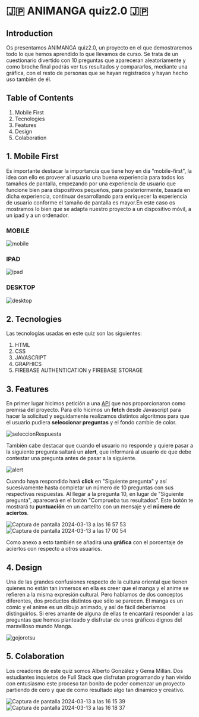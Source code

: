 # 🇯🇵 ANIMANGA quiz2.0 🇯🇵

## Introduction
Os presentamos ANIMANGA quiz2.0, un proyecto en el que demostraremos todo lo que hemos aprendido lo que llevamos de curso. Se trata de un cuestionario divertido con 10 preguntas que apareceran aleatoriamente y como broche final podrás ver tus resultados y compararlos, mediante una gráfica, con el resto de personas que se hayan registrados y hayan hecho uso también de él.
## Table of Contents
1. Mobile First
2. Tecnologies
3. Features
4. Design
5. Colaboration

## 1. Mobile First

Es importante destacar la importancia que tiene hoy en día "mobile-first", la idea con ello es proveer al usuario una buena experiencia para todos los tamaños de pantalla, empezando por una experiencia de usuario que funcione bien para dispositivos pequeños, para posteriormente, basada en dicha experiencia, continuar desarrollando para enriquecer la experiencia de usuario conforme el tamaño de pantalla es mayor.En este caso os mostramos lo bien que se adapta nuestro proyecto a un dispositivo móvil, a un ipad y a un ordenador.

### MOBILE
![mobile](https://github.com/Gemagit/quiz2.0/assets/143506667/3e888ea9-e00d-406c-9b38-bc390955b284)

### IPAD
![ipad](https://github.com/Gemagit/quiz2.0/assets/143506667/c3de51bd-4fe1-4b35-bfc9-0ae6382fb6f5)

### DESKTOP
![desktop](https://github.com/Gemagit/quiz2.0/assets/143506667/fe591e99-7fec-42e1-bb75-18d2e3913682)

## 2. Tecnologies

Las tecnologías usadas en este quiz son las siguientes:
1. HTML
2. CSS
3. JAVASCRIPT
4. GRAPHICS
5. FIREBASE AUTHENTICATION y  FIREBASE STORAGE


## 3. Features

En primer lugar hicimos petición a una [API](https://opentdb.com/) que nos proporcionaron como premisa del proyecto. Para ello hicimos un **fetch** desde Javascript para hacer la solicitud y seguidamente realizamos distintos algoritmos para que el usuario pudiera **seleccionar preguntas** y el fondo cambie de color. 

![seleccionRespuesta](https://github.com/Gemagit/quiz2.0/assets/143506667/49e2f223-64d7-48e3-864b-a37fc2238a3a)

También cabe destacar que cuando el usuario no responde y quiere pasar a la siguiente pregunta saltará un **alert**, que informará al usuario de que debe contestar una pregunta antes de pasar a la siguiente. 

![alert](https://github.com/Gemagit/quiz2.0/assets/143506667/1650e5b9-d662-40ba-a66c-20c88e325828)

Cuando haya respondido hará **click** en "Siguiente pregunta" y así sucesivamente hasta completar un número de 10 preguntas con sus respectivas respuestas. Al llegar a la pregunta 10, en lugar de "Siguiente pregunta", aparecerá en el botón "Comprueba tus resultados". Este botón te mostrará tu **puntuación** en un cartelito con un mensaje y el **número de aciertos**.

![Captura de pantalla 2024-03-13 a las 16 57 53](https://github.com/Gemagit/quiz2.0/assets/143506667/fa3c8021-3733-4ccf-b93a-89dfe358e0e2)
![Captura de pantalla 2024-03-13 a las 17 00 54](https://github.com/Gemagit/quiz2.0/assets/143506667/1c95e491-a15e-414d-b432-58b02ca5783a)

Como anexo a esto también se añadirá una **gráfica** con el porcentaje de aciertos con respecto a otros usuarios.

## 4. Design

Una de las grandes confusiones respecto de la cultura oriental que tienen quienes no están tan inmersos en ella es creer que el manga y el anime se refieren a la misma expresión cultural. Pero hablamos de dos conceptos diferentes, dos productos distintos que sólo se parecen. El manga es un cómic y el anime es un dibujo animado, y así de fácil deberíamos distinguirlos. Si eres amante de alguna de ellas te encantará responder a las preguntas que hemos planteado y disfrutar de unos gráficos dignos del maravilloso mundo Manga. 

![gojorotsu](https://github.com/Gemagit/quiz2.0/assets/143506667/4b7c5607-d3d1-4217-8309-6c51b31f0dfe)


## 5. Colaboration

Los creadores de este quiz somos Alberto González y Gema Millán. Dos estudiantes inquietos de Full Stack que disfrutan programando y han vivido con entusiasmo este proceso tan bonito de poder comenzar un proyecto partiendo de cero y que de como resultado algo tan dinámico y creativo.

![Captura de pantalla 2024-03-13 a las 16 15 39](https://github.com/Gemagit/quiz2.0/assets/143506667/4b5a34e0-1914-4145-af1f-a52c3c407f59)
![Captura de pantalla 2024-03-13 a las 16 18 37](https://github.com/Gemagit/quiz2.0/assets/143506667/5fde3cb5-86b7-4e4a-b5f7-d6e5c86a93e7)



